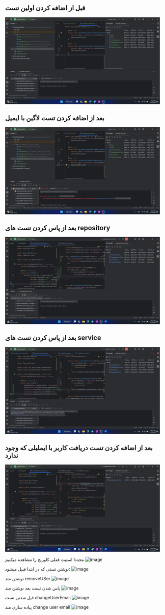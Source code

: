 ## قبل از اضافه کردن اولین تست
![alt text](https://github.com/aminhasanz/Software-Lab-3/blob/master/Screenshot%20(30).png?raw=true)

## بعد از اضافه کردن تست لاگین با ایمیل
![alt text](https://github.com/aminhasanz/Software-Lab-3/blob/master/Screenshot%20(31).png?raw=true)

## بعد از پاس کردن تست های repository
![alt text](https://github.com/aminhasanz/Software-Lab-3/blob/master/Screenshot%20(33).png?raw=true)

## بعد از پاس کردن تست های service
![alt text](https://github.com/aminhasanz/Software-Lab-3/blob/master/Screenshot%20(34).png?raw=true)

## بعد از اضافه کردن تست دریافت کاربر با ایملیلی که وجود ندارد
![alt text](https://github.com/aminhasanz/Software-Lab-3/blob/master/Screenshot%20(38).png?raw=true)


مجددا استیت فعلی کاوریج را مشاهده میکنیم
![image](https://github.com/user-attachments/assets/b4ec5b68-8894-4172-b375-76305db114e3)

نوشتن تستی که در ابتدا فبیل میشود:
![image](https://github.com/user-attachments/assets/fd6d9d72-43c6-49a0-a6ab-1e0f8f646800)

نوشتن متد removeUSer
![image](https://github.com/user-attachments/assets/b45b4796-fe42-4a4f-bf63-2294966d4d35)

پاس شدن تست بعد نوشتن متد
![image](https://github.com/user-attachments/assets/7f3d5daf-99f6-41da-8e2a-bd1df28153f4)


فیل شدنن تست changeUserEmail
![image](https://github.com/user-attachments/assets/53f28257-041e-4918-8fc0-cd4c6ae130a9)

پیاده سازی متد change user email
![image](https://github.com/user-attachments/assets/4f2b347e-bccd-4e17-bb06-d4b83e67a634)

